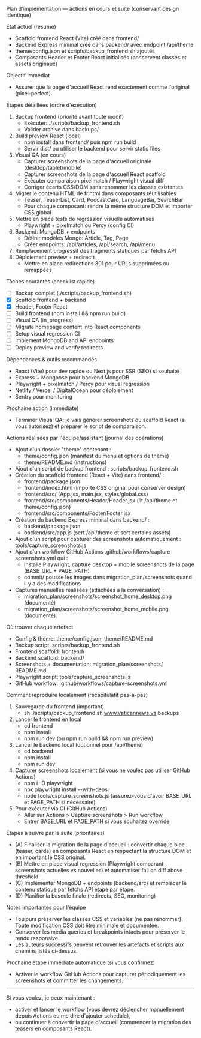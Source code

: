 Plan d'implémentation — actions en cours et suite (conservant design identique)

Etat actuel (résumé)
- Scaffold frontend React (Vite) créé dans frontend/
- Backend Express minimal créé dans backend/ avec endpoint /api/theme
- theme/config.json et scripts/backup_frontend.sh ajoutés
- Composants Header et Footer React initialisés (conservent classes et assets originaux)

Objectif immédiat
- Assurer que la page d'accueil React rend exactement comme l'original (pixel-perfect).

Étapes détaillées (ordre d'exécution)
1. Backup frontend (priorité avant toute modif)
   - Exécuter: ./scripts/backup_frontend.sh
   - Valider archive dans backups/
2. Build preview React (local)
   - npm install dans frontend/ puis npm run build
   - Servir dist/ ou utiliser le backend pour servir static files
3. Visual QA (en cours)
   - Capturer screenshots de la page d'accueil originale (desktop/tablet/mobile)
   - Capturer screenshots de la page d'accueil React scaffold
   - Exécuter comparaison pixelmatch / Playwright visual diff
   - Corriger écarts CSS/DOM sans renommer les classes existantes
4. Migrer le contenu HTML de fr.html dans composants réutilisables
   - Teaser, TeaserList, Card, PodcastCard, LanguageBar, SearchBar
   - Pour chaque composant: rendre la même structure DOM et importer CSS global
5. Mettre en place tests de régression visuelle automatisés
   - Playwright + pixelmatch ou Percy (config CI)
6. Backend: MongoDB + endpoints
   - Définir modèles Mongo: Article, Tag, Page
   - Créer endpoints: /api/articles, /api/search, /api/menu
7. Remplacement progressif des fragments statiques par fetchs API
8. Déploiement preview + redirects
   - Mettre en place redirections 301 pour URLs supprimées ou remappées

Tâches courantes (checklist rapide)
- [ ] Backup complet (./scripts/backup_frontend.sh)
- [x] Scaffold frontend + backend
- [x] Header, Footer React
- [ ] Build frontend (npm install && npm run build)
- [ ] Visual QA (in_progress)
- [ ] Migrate homepage content into React components
- [ ] Setup visual regression CI
- [ ] Implement MongoDB and API endpoints
- [ ] Deploy preview and verify redirects

Dépendances & outils recommandés
- React (Vite) pour dev rapide ou Next.js pour SSR (SEO) si souhaité
- Express + Mongoose pour backend MongoDB
- Playwright + pixelmatch / Percy pour visual regression
- Netlify / Vercel / DigitalOcean pour déploiement
- Sentry pour monitoring

Prochaine action (immédiate)
- Terminer Visual QA: je vais générer screenshots du scaffold React (si vous autorisez) et préparer le script de comparaison.

Actions réalisées par l'équipe/assistant (journal des opérations)
- Ajout d'un dossier "theme" contenant :
  - theme/config.json (manifest du menu et options de thème)
  - theme/README.md (instructions)
- Ajout d'un script de backup frontend : scripts/backup_frontend.sh
- Création du scaffold frontend (React + Vite) dans frontend/ :
  - frontend/package.json
  - frontend/index.html (importe CSS original pour conserver design)
  - frontend/src/ (App.jsx, main.jsx, styles/global.css)
  - frontend/src/components/Header/Header.jsx (lit /api/theme et theme/config.json)
  - frontend/src/components/Footer/Footer.jsx
- Création du backend Express minimal dans backend/ :
  - backend/package.json
  - backend/src/app.js (sert /api/theme et sert certains assets)
- Ajout d'un script pour capturer des screenshots automatiquement : tools/capture_screenshots.js
- Ajout d'un workflow GitHub Actions .github/workflows/capture-screenshots.yml qui :
  - installe Playwright, capture desktop + mobile screenshots de la page (BASE_URL + PAGE_PATH)
  - commit/ pousse les images dans migration_plan/screenshots quand il y a des modifications
- Captures manuelles réalisées (attachées à la conversation) :
  - migration_plan/screenshots/screenshot_home_desktop.png (documenté)
  - migration_plan/screenshots/screenshot_home_mobile.png (documenté)

Où trouver chaque artefact
- Config & thème: theme/config.json, theme/README.md
- Backup script: scripts/backup_frontend.sh
- Frontend scaffold: frontend/
- Backend scaffold: backend/
- Screenshots + documentation: migration_plan/screenshots/ README.md
- Playwright script: tools/capture_screenshots.js
- GitHub workflow: .github/workflows/capture-screenshots.yml

Comment reproduire localement (récapitulatif pas-à-pas)
1) Sauvegarde du frontend (important)
   - sh ./scripts/backup_frontend.sh www.vaticannews.va backups
2) Lancer le frontend en local
   - cd frontend
   - npm install
   - npm run dev (ou npm run build && npm run preview)
3) Lancer le backend local (optionnel pour /api/theme)
   - cd backend
   - npm install
   - npm run dev
4) Capturer screenshots localement (si vous ne voulez pas utiliser GitHub Actions)
   - npm i -D playwright
   - npx playwright install --with-deps
   - node tools/capture_screenshots.js (assurez-vous d'avoir BASE_URL et PAGE_PATH si nécessaire)
5) Pour exécuter via CI (GitHub Actions)
   - Aller sur Actions > Capture screenshots > Run workflow
   - Entrer BASE_URL et PAGE_PATH si vous souhaitez override

Étapes à suivre par la suite (prioritaires)
- (A) Finaliser la migration de la page d'accueil : convertir chaque bloc (teaser, cards) en composants React en respectant la structure DOM et en important le CSS original.
- (B) Mettre en place visual regression (Playwright comparant screenshots actuelles vs nouvelles) et automatiser fail on diff above threshold.
- (C) Implémenter MongoDB + endpoints (backend/src) et remplacer le contenu statique par fetchs API étape par étape.
- (D) Planifier la bascule finale (redirects, SEO, monitoring)

Notes importantes pour l'équipe
- Toujours préserver les classes CSS et variables (ne pas renommer). Toute modification CSS doit être minimale et documentée.
- Conserver les media queries et breakpoints intacts pour préserver le rendu responsive.
- Les auteurs successifs peuvent retrouver les artefacts et scripts aux chemins listés ci-dessus.

Prochaine étape immédiate automatique (si vous confirmez)
- Activer le workflow GitHub Actions pour capturer périodiquement les screenshots et committer les changements.

---

Si vous voulez, je peux maintenant :
- activer et lancer le workflow (vous devrez déclencher manuellement depuis Actions ou me dire d'ajouter schedule),
- ou continuer à convertir la page d'accueil (commencer la migration des teasers en composants React).
